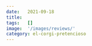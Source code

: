 ```yaml
---
date:   2021-09-18
title:  
tags:   []
image:  '/images/reviews/'
category: el-corgi-pretencioso
---
```

